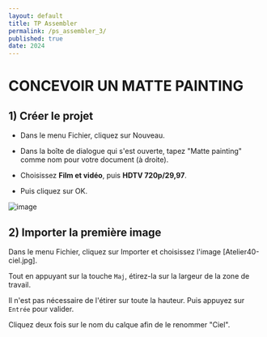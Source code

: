 ```yaml
---
layout: default
title: TP Assembler
permalink: /ps_assembler_3/
published: true
date: 2024
---
```


# CONCEVOIR UN MATTE PAINTING

## 1) Créer le projet

- Dans le menu Fichier, cliquez sur Nouveau.

- Dans la boîte de dialogue qui s'est ouverte, tapez "Matte painting" comme nom pour votre document (à droite).

- Choisissez **Film et vidéo**, puis **HDTV 720p/29,97**.

- Puis cliquez sur OK.

![image](https://github.com/user-attachments/assets/bf796695-6795-4b23-8b5c-c4e56f27de4b)

## 2) Importer la première image

Dans le menu Fichier, cliquez sur Importer et choisissez l'image [Atelier40-ciel.jpg]. 

Tout en appuyant sur la touche ```Maj```, étirez-la sur la largeur de la zone de travail. 

Il n'est pas nécessaire de l'étirer sur toute la hauteur. Puis appuyez sur ```Entrée``` pour valider.

Cliquez deux fois sur le nom du calque afin de le renommer "Ciel".
